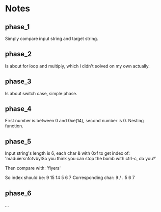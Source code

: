 # Notes

## phase_1

Simply compare input string and target string.

## phase_2

Is about for loop and multiply, which I didn't solved on my own actually.

## phase_3

Is about switch case, simple phase.

## phase_4

First number is between 0 and 0xe(14), second number is 0. Nesting function.

## phase_5

Input string's length is 6, each char & with 0xf to get index of:
'maduiersnfotvbylSo you think you can stop the bomb with ctrl-c, do you?'

Then compare with:
'flyers'

So index should be: 9 15 14 5 6 7
Corresponding char: 9 /  .  5 6 7

## phase_6

...
